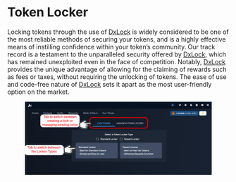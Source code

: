 # Token Locker

Locking tokens through the use of [DxLock](https://dx.app/dxlock?ref=raphaeldx\&chain=BNB) is widely considered to be one of the most reliable methods of securing your tokens, and is a highly effective means of instilling confidence within your token’s community. Our track record is a testament to the unparalleled security offered by [DxLock](https://dx.app/dxlock?ref=raphaeldx\&chain=BNB), which has remained unexploited even in the face of competition. Notably, [DxLock](https://dx.app/dxlock?ref=raphaeldx\&chain=BNB) provides the unique advantage of allowing for the claiming of rewards such as fees or taxes, without requiring the unlocking of tokens. The ease of use and code-free nature of [DxLock](https://dx.app/dxlock?ref=raphaeldx\&chain=BNB) sets it apart as the most user-friendly option on the market.

<figure><img src="../../../.gitbook/assets/image (34).png" alt=""><figcaption></figcaption></figure>


